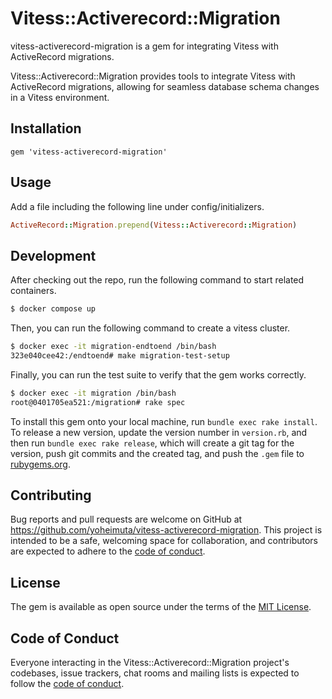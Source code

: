 # Vitess::Activerecord::Migration

vitess-activerecord-migration is a gem for integrating Vitess with ActiveRecord migrations.

Vitess::Activerecord::Migration provides tools to integrate Vitess with ActiveRecord migrations, 
allowing for seamless database schema changes in a Vitess environment.

## Installation

```
gem 'vitess-activerecord-migration'
```

## Usage

Add a file including the following line under config/initializers.

```ruby
ActiveRecord::Migration.prepend(Vitess::Activerecord::Migration)
```

## Development

After checking out the repo, run the following command to start related containers.

```bash
$ docker compose up
```

Then, you can run the following command to create a vitess cluster.

```bash
$ docker exec -it migration-endtoend /bin/bash
323e040cee42:/endtoend# make migration-test-setup
```

Finally, you can run the test suite to verify that the gem works correctly.

```bash
$ docker exec -it migration /bin/bash
root@0401705ea521:/migration# rake spec
```

To install this gem onto your local machine, run `bundle exec rake install`.
To release a new version, update the version number in `version.rb`, and then run `bundle exec rake release`,
which will create a git tag for the version, push git commits and the created tag, and push the `.gem` file to [rubygems.org](https://rubygems.org).

## Contributing

Bug reports and pull requests are welcome on GitHub at https://github.com/yoheimuta/vitess-activerecord-migration.
This project is intended to be a safe, welcoming space for collaboration, and contributors are expected to adhere to the [code of conduct](https://github.com/[USERNAME]/vitess-activerecord-migration/blob/main/CODE_OF_CONDUCT.md).

## License

The gem is available as open source under the terms of the [MIT License](https://opensource.org/licenses/MIT).

## Code of Conduct

Everyone interacting in the Vitess::Activerecord::Migration project's codebases, issue trackers, chat rooms and mailing lists is expected to follow the [code of conduct](https://github.com/[USERNAME]/vitess-activerecord-migration/blob/main/CODE_OF_CONDUCT.md).

